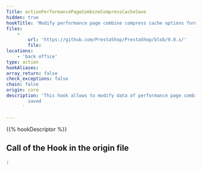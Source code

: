 ```yaml
---
Title: actionPerformancePageCombineCompressCacheSave
hidden: true
hookTitle: 'Modify performance page combine compress cache options form saved data'
files:
    -
        url: 'https://github.com/PrestaShop/PrestaShop/blob/9.0.x/'
        file: 
locations:
    - 'back office'
type: action
hookAliases: 
array_return: false
check_exceptions: false
chain: false
origin: core
description: 'This hook allows to modify data of performance page combine compress cache options form after it was
        saved
      '

---
```


{{% hookDescriptor %}}

## Call of the Hook in the origin file

```php
;
```
